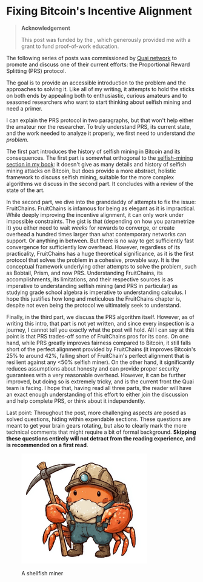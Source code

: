 # Fixing Bitcoin's Incentive Alignment

> **Acknowledgement**
>
> This post was funded by the , which generously provided me with a grant to fund proof-of-work education.

The following series of posts was commissioned by [Quai network](https://qu.ai/) to promote and discuss one of their current efforts: the Proportional Reward Splitting (PRS) protocol.

The goal is to provide an accessible introduction to the problem and the approaches to solving it. Like all of my writing, it attempts to hold the sticks on both ends by appealing both to enthusiastic, curious amateurs and to seasoned researchers who want to start thinking about selfish mining and need a primer.

I can explain the PRS protocol in two paragraphs, but that won't help either the amateur nor the researcher. To truly understand PRS, its current state, and the work needed to analyze it properly, we first need to understand _the problem_.

The first part introduces the history of selfish mining in Bitcoin and its consequences. The first part is somewhat orthogonal to the [selfish-mining section in my book](https://shai-deshe.gitbook.io/pow-book/part-1-blockchains-and-blockdags/chapter-2-the-block-chain-paradigm/selfish-mining-in-bitcoin): it doesn't give as many details and history of selfish mining attacks on Bitcoin, but does provide a more abstract, holistic framework to discuss selfish mining, suitable for the more complex algorithms we discuss in the second part. It concludes with a review of the state of the art.

In the second part, we dive into the granddaddy of attempts to fix the issue: FruitChains. FruitChains is infamous for being as elegant as it is impractical. While deeply improving the incentive alignment, it can only work under impossible constraints. The gist is that (depending on how you parametrize it) you either need to wait _weeks_ for rewards to converge, or create overhead a hundred times larger than what contemporary networks can support. Or anything in between. But there is no way to get sufficiently fast convergence for sufficiently low overhead. However, regardless of its practicality, FruitChains has a huge theoretical significance, as it is the first protocol that solves the problem in a cohesive, provable way. It is the conceptual framework underlying other attempts to solve the problem, such as Bobtail, Prism, and now PRS. Understanding FruitChains, its accomplishments, its limitations, and their respective sources is as imperative to understanding selfish mining (and PRS in particular) as studying grade school algebra is imperative to understanding calculus. I hope this justifies how long and meticulous the FruitChains chapter is, despite not even being the protocol we ultimately seek to understand.

Finally, in the third part, we discuss the PRS algorithm itself. However, as of writing this intro, that part is not yet written, and since every inspection is a journey, I cannot tell you exactly what the post will hold. All I can say at this point is that PRS trades-off some of FruitChains pros for its cons. On one hand, while PRS greatly improves fairness compared to Bitcoin, it still falls short of the perfect alignment provided by FruitChains (it improves Bitcoin's 25% to around 42%, falling short of FruitChain's perfect alignment that is resilient against any <50% selfish miner). On the other hand, it significantly reduces assumptions about honesty and can provide proper security guarantees with a very reasonable overhead. However, it can be further improved, but doing so is extremely tricky, and is the current front the Quai team is facing. I hope that, having read all three parts, the reader will have an exact enough understanding of this effort to either join the discussion and help complete PRS, or think about it independently.

Last point:  Throughout the post, more challenging aspects are posed as solved questions, hiding within expendable sections. These questions are meant to get your brain gears rotating, but also to clearly mark the more technical comments that might require a bit of formal background. **Skipping these questions entirely will not detract from the reading experience, and is recommended on a first read**.

<figure><img src="../../.gitbook/assets/image (1).png" alt="" width="330"><figcaption><p>A shellfish miner</p></figcaption></figure>
